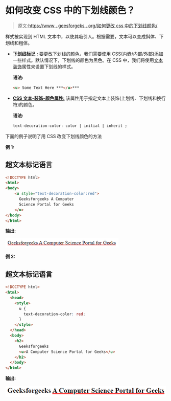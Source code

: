 # 如何改变 CSS 中的下划线颜色？

> 原文:[https://www . geesforgeks . org/如何更改 css 中的下划线颜色/](https://www.geeksforgeeks.org/how-to-change-the-underline-color-in-css/)

样式被实现到 HTML 文本中，以使其吸引人。根据需要，文本可以变成斜体、下划线和粗体。

*   [**下划线标记**](https://www.geeksforgeeks.org/html-u-tag/) **:** 要更改下划线的颜色，我们需要使用 CSS(内嵌/内部/外部)添加一些样式。默认情况下，下划线的颜色为黑色。在 CSS 中，我们将使用[文本装饰](https://www.geeksforgeeks.org/css-text-decoration-property/)属性来设置下划线的样式。

    **语法:**

    ```html
    <u> Some Text Here ***</u>***
    ```

*   [**CSS 文本-装饰-颜色属性:**](https://www.geeksforgeeks.org/css-text-decoration-color-property/) 该属性用于指定文本上装饰(上划线、下划线和换行符)的颜色。

    **语法:**

    ```html
    text-decoration-color: color | initial | inherit ;
    ```

下面的例子说明了用 CSS 改变下划线颜色的方法

**例 1:**

## 超文本标记语言

```html
<!DOCTYPE html>
<html>
<body> 
    <u style="text-decoration-color:red">
      Geeksforgeeks A Computer 
      Science Portal for Geeks
    </u>
</body>
</html>
```

**输出:**

![](img/9d51d2b38a4b5665d16121fb8fabb1a2.png)

**例 2:**

## 超文本标记语言

```html
<!DOCTYPE html>
<html>
  <head>
    <style>
      u {
        text-decoration-color: red;
      }
    </style>
  </head>
  <body>
    <h2>
      Geeksforgeeks
      <u>A Computer Science Portal for Geeks</u>
    </h2>
  </body>
</html>
```

**输出:**

![](img/bb9821b5d47bd77080f445d27145d53e.png)